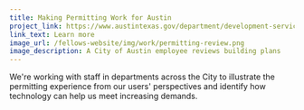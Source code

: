 ```yaml
---
title: Making Permitting Work for Austin
project_link: https://www.austintexas.gov/department/development-services
link_text: Learn more
image_url: /fellows-website/img/work/permitting-review.png
image_description: A City of Austin employee reviews building plans
---
```


We're working with staff in departments across the City to illustrate the permitting experience from our users' perspectives and identify how technology can help us meet increasing demands. 